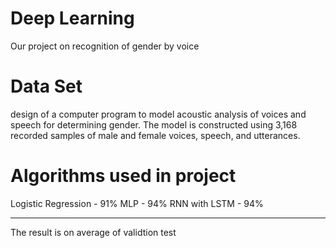 # Deep Learning
Our project on recognition of gender by voice 

# Data Set 
 design of a computer program to model acoustic analysis of voices and speech for determining gender.
 The model is constructed using 3,168 recorded samples of male and female voices, speech, and utterances.
 
 
# Algorithms used in project
  Logistic Regression - 91% 
  MLP - 94%
  RNN with LSTM - 94%
  
  **********
  The result is on average of validtion test 

